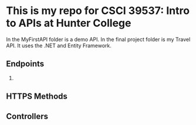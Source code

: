 # This is my repo for CSCI 39537: Intro to APIs at Hunter College

In the MyFirstAPI folder is a demo API. 
In the final project folder is my Travel API. It uses the .NET and Entity Framework. 


## Endpoints
1. 


## HTTPS Methods


## Controllers

